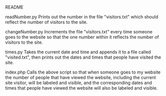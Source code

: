 README

readNumber.py
Prints out the number in the file "visitors.txt" which should reflect the number of visitors to the site.

changeNumber.py
Increments the file "visitors.txt" every time someone goes to the website so that the one number within it reflects the 
number of visitors to the site.

times.py
Takes the current date and time and appends it to a file called "visited.txt", then prints out the dates and times that
people have visited the site.

index.php
Calls the above script so that when someone goes to my website the number of people that have viewed the website, 
including the current site visitor, will be labeled and visible, and the corresponding dates and times that people have 
viewed the website will also be labeled and visible.
